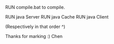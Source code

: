 RUN compile.bat to compile.

RUN java Server
RUN java Cache
RUN java Client

(Respectively in that order ^)

Thanks for marking :)
Chen